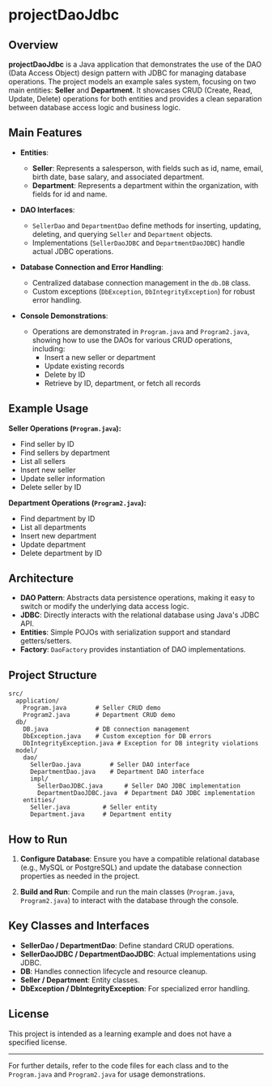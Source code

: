 
# projectDaoJdbc

## Overview

**projectDaoJdbc** is a Java application that demonstrates the use of the DAO (Data Access Object) design pattern with JDBC for managing database operations. The project models an example sales system, focusing on two main entities: **Seller** and **Department**. It showcases CRUD (Create, Read, Update, Delete) operations for both entities and provides a clean separation between database access logic and business logic.

## Main Features

- **Entities**:
  - **Seller**: Represents a salesperson, with fields such as id, name, email, birth date, base salary, and associated department.
  - **Department**: Represents a department within the organization, with fields for id and name.

- **DAO Interfaces**:
  - `SellerDao` and `DepartmentDao` define methods for inserting, updating, deleting, and querying `Seller` and `Department` objects.
  - Implementations (`SellerDaoJDBC` and `DepartmentDaoJDBC`) handle actual JDBC operations.

- **Database Connection and Error Handling**:
  - Centralized database connection management in the `db.DB` class.
  - Custom exceptions (`DbException`, `DbIntegrityException`) for robust error handling.

- **Console Demonstrations**:
  - Operations are demonstrated in `Program.java` and `Program2.java`, showing how to use the DAOs for various CRUD operations, including:
    - Insert a new seller or department
    - Update existing records
    - Delete by ID
    - Retrieve by ID, department, or fetch all records

## Example Usage

**Seller Operations (`Program.java`):**
- Find seller by ID
- Find sellers by department
- List all sellers
- Insert new seller
- Update seller information
- Delete seller by ID

**Department Operations (`Program2.java`):**
- Find department by ID
- List all departments
- Insert new department
- Update department
- Delete department by ID

## Architecture

- **DAO Pattern**: Abstracts data persistence operations, making it easy to switch or modify the underlying data access logic.
- **JDBC**: Directly interacts with the relational database using Java's JDBC API.
- **Entities**: Simple POJOs with serialization support and standard getters/setters.
- **Factory**: `DaoFactory` provides instantiation of DAO implementations.

## Project Structure

```
src/
  application/
    Program.java        # Seller CRUD demo
    Program2.java       # Department CRUD demo
  db/
    DB.java             # DB connection management
    DbException.java    # Custom exception for DB errors
    DbIntegrityException.java # Exception for DB integrity violations
  model/
    dao/
      SellerDao.java        # Seller DAO interface
      DepartmentDao.java    # Department DAO interface
      impl/
        SellerDaoJDBC.java      # Seller DAO JDBC implementation
        DepartmentDaoJDBC.java  # Department DAO JDBC implementation
    entities/
      Seller.java         # Seller entity
      Department.java     # Department entity
```

## How to Run

1. **Configure Database**: Ensure you have a compatible relational database (e.g., MySQL or PostgreSQL) and update the database connection properties as needed in the project.

2. **Build and Run**: Compile and run the main classes (`Program.java`, `Program2.java`) to interact with the database through the console.

## Key Classes and Interfaces

- **SellerDao / DepartmentDao**: Define standard CRUD operations.
- **SellerDaoJDBC / DepartmentDaoJDBC**: Actual implementations using JDBC.
- **DB**: Handles connection lifecycle and resource cleanup.
- **Seller / Department**: Entity classes.
- **DbException / DbIntegrityException**: For specialized error handling.

## License

This project is intended as a learning example and does not have a specified license.

---

For further details, refer to the code files for each class and to the `Program.java` and `Program2.java` for usage demonstrations.
````
